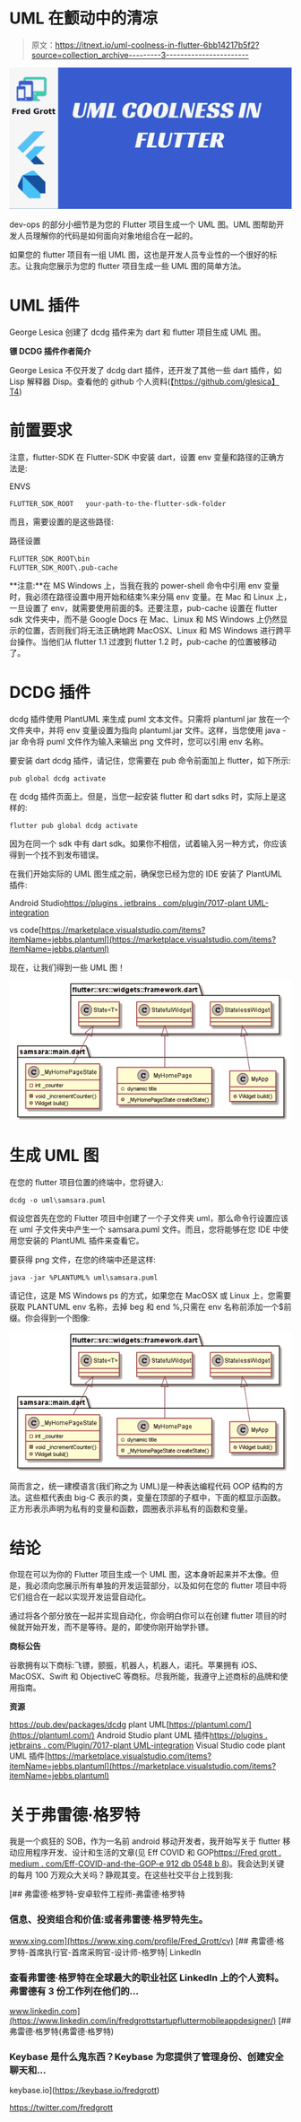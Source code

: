 # UML 在颤动中的清凉

> 原文：<https://itnext.io/uml-coolness-in-flutter-6bb14217b5f2?source=collection_archive---------3----------------------->

![](img/7d3fcfbb8680664e5749062829c4ad32.png)

dev-ops 的部分小细节是为您的 Flutter 项目生成一个 UML 图。UML 图帮助开发人员理解你的代码是如何面向对象地组合在一起的。

如果您的 flutter 项目有一组 UML 图，这也是开发人员专业性的一个很好的标志。让我向您展示为您的 flutter 项目生成一些 UML 图的简单方法。

# **UML 插件**

George Lesica 创建了 dcdg 插件来为 dart 和 flutter 项目生成 UML 图。

**镖 DCDG 插件作者简介**

George Lesica 不仅开发了 dcdg dart 插件，还开发了其他一些 dart 插件，如 Lisp 解释器 Disp。查看他的 github 个人资料(【https://github.com/glesica】T4)

# **前置要求**

注意，flutter-SDK 在 Flutter-SDK 中安装 dart，设置 env 变量和路径的正确方法是:

ENVS

```
FLUTTER_SDK_ROOT   your-path-to-the-flutter-sdk-folder
```

而且，需要设置的是这些路径:

路径设置

```
FLUTTER_SDK_ROOT\bin
FLUTTER_SDK_ROOT\.pub-cache
```

**注意:**在 MS Windows 上，当我在我的 power-shell 命令中引用 env 变量时，我必须在路径设置中用开始和结束%来分隔 env 变量。在 Mac 和 Linux 上，一旦设置了 env，就需要使用前面的$。还要注意，pub-cache 设置在 flutter sdk 文件夹中，而不是 Google Docs 在 Mac、Linux 和 MS Windows 上仍然显示的位置，否则我们将无法正确地跨 MacOSX、Linux 和 MS Windows 进行跨平台操作。当他们从 flutter 1.1 过渡到 flutter 1.2 时，pub-cache 的位置被移动了。

# **DCDG 插件**

dcdg 插件使用 PlantUML 来生成 puml 文本文件。只需将 plantuml jar 放在一个文件夹中，并将 env 变量设置为指向 plantuml.jar 文件。这样，当您使用 java -jar 命令将 puml 文件作为输入来输出 png 文件时，您可以引用 env 名称。

要安装 dart dcdg 插件，请记住，您需要在 pub 命令前面加上 flutter，如下所示:

```
pub global dcdg activate
```

在 dcdg 插件页面上。但是，当您一起安装 flutter 和 dart sdks 时，实际上是这样的:

```
flutter pub global dcdg activate
```

因为在同一个 sdk 中有 dart sdk。如果你不相信，试着输入另一种方式，你应该得到一个找不到发布错误。

在我们开始实际的 UML 图生成之前，确保您已经为您的 IDE 安装了 PlantUML 插件:

Android Studio[https://plugins . jetbrains . com/plugin/7017-plant UML-integration](https://plugins.jetbrains.com/plugin/7017-plantuml-integration)

vs code[https://marketplace.visualstudio.com/items?itemName=jebbs.plantuml](https://marketplace.visualstudio.com/items?itemName=jebbs.plantuml)

现在，让我们得到一些 UML 图！

![](img/4a6599873bf2566a192042e2859119c3.png)

# **生成 UML 图**

在您的 flutter 项目位置的终端中，您将键入:

```
dcdg -o uml\samsara.puml
```

假设您首先在您的 Flutter 项目中创建了一个子文件夹 uml，那么命令行设置应该在 uml 子文件夹中产生一个 samsara.puml 文件。而且，您将能够在您 IDE 中使用您安装的 PlantUML 插件来查看它。

要获得 png 文件，在您的终端中还是这样:

```
java -jar %PLANTUML% uml\samsara.puml
```

请记住，这是 MS Windows ps 的方式，如果您在 MacOSX 或 Linux 上，您需要获取 PLANTUML env 名称，去掉 beg 和 end %,只需在 env 名称前添加一个$前缀。你会得到一个图像:

![](img/4a6599873bf2566a192042e2859119c3.png)

简而言之，统一建模语言(我们称之为 UML)是一种表达编程代码 OOP 结构的方法。这些框代表由 big-C 表示的类，变量在顶部的子框中，下面的框显示函数。正方形表示声明为私有的变量和函数，圆圈表示非私有的函数和变量。

# **结论**

你现在可以为你的 Flutter 项目生成一个 UML 图，这本身听起来并不太像。但是，我必须向您展示所有单独的开发运营部分，以及如何在您的 flutter 项目中将它们组合在一起以实现开发运营自动化。

通过将各个部分放在一起并实现自动化，你会明白你可以在创建 flutter 项目的时候就开始开发，而不是等待。是的，即使你刚开始学扑镖。

**商标公告**

谷歌拥有以下商标:飞镖，颤振，机器人，机器人，诺托。苹果拥有 iOS、MacOSX、Swift 和 ObjectiveC 等商标。尽我所能，我遵守上述商标的品牌和使用指南。

**资源**

https://pub.dev/packages/dcdg
plant UML[https://plantuml.com/](https://plantuml.com/)
Android Studio plant UML 插件[https://plugins . jetbrains . com/Plugin/7017-plant UML-integration](https://plugins.jetbrains.com/plugin/7017-plantuml-integration)
Visual Studio code plant UML 插件[https://marketplace.visualstudio.com/items?itemName=jebbs.plantuml](https://marketplace.visualstudio.com/items?itemName=jebbs.plantuml)

# **关于弗雷德·格罗特**

我是一个疯狂的 SOB，作为一名前 android 移动开发者，我开始写关于 flutter 移动应用程序开发、设计和生活的文章(见 Eff COVID 和 GOP[https://Fred grott . medium . com/Eff-COVID-and-the-GOP-e 912 db 0548 b 8](https://fredgrott.medium.com/eff-covid-and-the-gop-e912db0548b8))。我会达到关键的每月 100 万观众大关吗？静观其变。在这些社交平台上找到我:

[](https://www.xing.com/profile/Fred_Grott/cv) [## 弗雷德·格罗特-安卓软件工程师-弗雷德·格罗特

### 信息、投资组合和价值:或者弗雷德·格罗特先生。

www.xing.com](https://www.xing.com/profile/Fred_Grott/cv)  [## 弗雷德·格罗特-首席执行官-首席采购官-设计师-格罗特| LinkedIn

### 查看弗雷德·格罗特在全球最大的职业社区 LinkedIn 上的个人资料。弗雷德有 3 份工作列在他们的…

www.linkedin.com](https://www.linkedin.com/in/fredgrottstartupfluttermobileappdesigner/) [](https://keybase.io/fredgrott) [## 弗雷德·格罗特(弗雷德·格罗特)

### Keybase 是什么鬼东西？Keybase 为您提供了管理身份、创建安全聊天和…

keybase.io](https://keybase.io/fredgrott) 

https://twitter.com/fredgrott